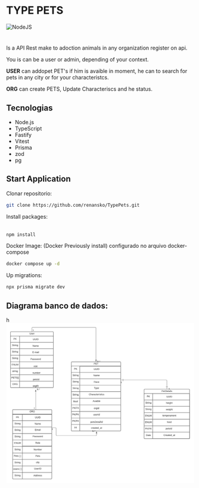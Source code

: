# TYPE PETS

![NodeJS](https://github.com/renansko/TypePets/edit/main/LICENSE)

#

Is a API Rest make to adoction animals in any organization register on api.

You is can be a user or admin, depending of your context.

**USER** can addopet PET's if him is avaible in moment, he can to search for pets in any city or for your characteristcs.

**ORG** can create PETS, Update Characteriscs and he status.

## Tecnologias

- Node.js
- TypeScript
- Fastify
- Vitest
- Prisma
- zod
- pg

## Start Application

Clonar repositorio:

```bash
git clone https://github.com/renansko/TypePets.git
```

Install packages:

```bash

npm install
```

Docker Image: (Docker Previously install) configurado no arquivo docker-compose

```bash
docker compose up -d
```

Up migrations:

```bash
npx prisma migrate dev
```

## Diagrama banco de dados:

h
![Diagrama](src\img\Pets.jpeg)